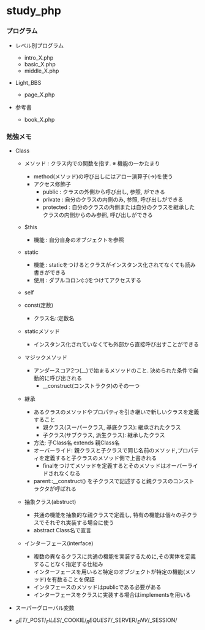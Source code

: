 # study_php

### プログラム
- レベル別プログラム
  - intro_X.php
  - basic_X.php
  - middle_X.php

- Light_BBS
  - page_X.php

- 参考書
  - book_X.php

### 勉強メモ
 - Class
    - メソッド : クラス内での関数を指す. ※ 機能の一かたまり 
      - method(メソッド)の呼び出しにはアロー演算子(->)を使う 
      - アクセス修飾子
        - public    : クラスの外側から呼び出し, 参照, ができる
        - private   : 自分のクラスの内側のみ, 参照, 呼び出しができる 
        - protected : 自分のクラスの内側または自分のクラスを継承したクラスの内側からのみ参照, 呼び出しができる
    
    - $this
      - 機能 : 自分自身のオブジェクトを参照        
    
    - static 
      - 機能 : staticをつけるとクラスがインスタンス化されてなくても読み書きができる
      - 使用 : ダブルコロン(::)をつけてアクセスする
    
    - self 
    - const(定数)
      - クラス名::定数名 
    
    - staticメソッド
      - インスタンス化されていなくても外部から直接呼び出すことができる 

    - マジックメソッド
      - アンダースコア2つ(__)で始まるメソッドのこと. 決められた条件で自動的に呼び出される
        - __construct(コンストラクタ)のその一つ
  
    - 継承
      - あるクラスのメソッドやプロパティを引き継いで新しいクラスを定義すること
        - 親クラス(スーパークラス, 基底クラス): 継承されたクラス
        - 子クラス(サブクラス, 派生クラス): 継承したクラス
      - 方法: 子Class名 extends 親Class名 
      - オーバーライド: 親クラスと子クラスで同じ名前のメソッド,プロパティを定義すると子クラスのメソッド側で上書きれる
        - finalをつけてメソッドを定義するとそのメソッドはオーバーライドされなくなる
      - parent::__construct() を子クラスで記述すると親クラスのコンストラクタが呼ばれる
      
    - 抽象クラス(abstruct)
      - 共通の機能を抽象的な親クラスで定義し, 特有の機能は個々の子クラスでそれぞれ実装する場合に使う
      - abstract Class名で宣言
    
    - インターフェース(interface)  
      - 複数の異なるクラスに共通の機能を実装するために,その実体を定義することなく指定する仕組み
      - インターフェースを用いると特定のオブジェクトが特定の機能(メソッド)を有数ることを保証
      - インタフェースのメソッドはpublicである必要がある
      - インターフェースをクラスに実装する場合はimplementsを用いる

 - スーパーグローバル変数
  - $_GET/$_POST/$_FILES/$_COOKIE/$_REQUEST/$_SERVER/$_ENV/$_SESSION/
  
